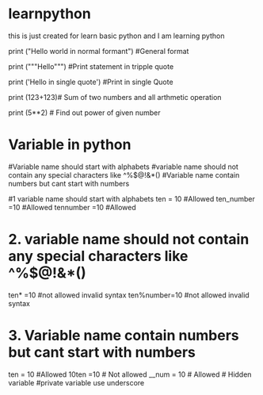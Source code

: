 # learnpython
this is just created for learn basic python and I am learning python

print ("Hello world in normal formant") #General format 

print ("""Hello""") #Print statement in tripple quote

print ('Hello in single quote') #Print in single Quote

print (123+123)# Sum of two numbers and all arthmetic operation

print (5**2) # Find out power of given number


# Variable in python
#Variable name should start with alphabets
#variable name should not contain any special characters like ^%$@!&*()
#Variable name contain numbers but cant start with numbers

#1 variable name should start with alphabets
 ten = 10 #Allowed
ten_number =10 #Allowed
tennumber =10 #Allowed

# 2. variable name should not contain any special characters like ^%$@!&*()
ten* =10 #not allowed invalid syntax
ten%number=10 #not allowed invalid syntax

# 3. Variable name contain numbers but cant start with numbers
ten = 10 #Allowed
10ten =10 # Not allowed
__num = 10 # Allowed # Hidden variable #private variable use underscore


